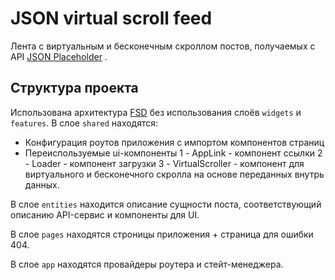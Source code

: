 # JSON virtual scroll feed

Лента c виртуальным и бесконечным скроллом постов, получаемых с API [JSON Placeholder](https:/https://jsonplaceholder.typicode.com/) .

## Структура проекта

Использована архитектура [FSD](https://feature-sliced.design/docs/get-started/overview) без использования слоёв `widgets` и `features`.
В слое `shared` находятся:

- Конфигурация роутов приложения с импортом компонентов страниц
- Переиспользуемые ui-компоненты
  1 - AppLink - компонент ссылки
  2 - Loader - компонент загрузки
  3 - VirtualScroller - компонент для виртуального и бесконечного скролла на основе переданных внутрь данных.

В слое `entities` находится описание сущности поста, соответствующий описанию API-сервис и компоненты для UI.

В слое `pages` находятся строницы приложения + страница для ошибки 404.

В слое `app` находятся провайдеры роутера и стейт-менеджера.
